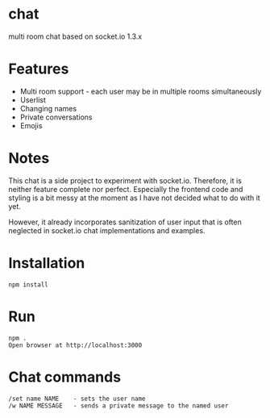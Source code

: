 # chat
multi room chat based on socket.io 1.3.x

# Features
* Multi room support - each user may be in multiple rooms simultaneously
* Userlist
* Changing names
* Private conversations
* Emojis

# Notes
This chat is a side project to experiment with socket.io. Therefore, it is neither feature complete nor perfect. Especially the frontend code and styling is a bit messy at the moment as I have not decided what to do with it yet.

However, it already incorporates sanitization of user input that is often neglected in socket.io chat implementations and examples.

# Installation
    npm install
  
# Run
    npm .
    Open browser at http://localhost:3000
    
# Chat commands
    /set name NAME    - sets the user name
    /w NAME MESSAGE   - sends a private message to the named user
